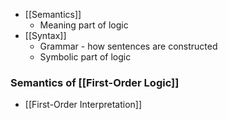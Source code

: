 - [[Semantics]] 
	- Meaning part of logic
- [[Syntax]]
	- Grammar - how sentences are constructed
	- Symbolic part of logic

### Semantics of [[First-Order Logic]]
- [[First-Order Interpretation]]